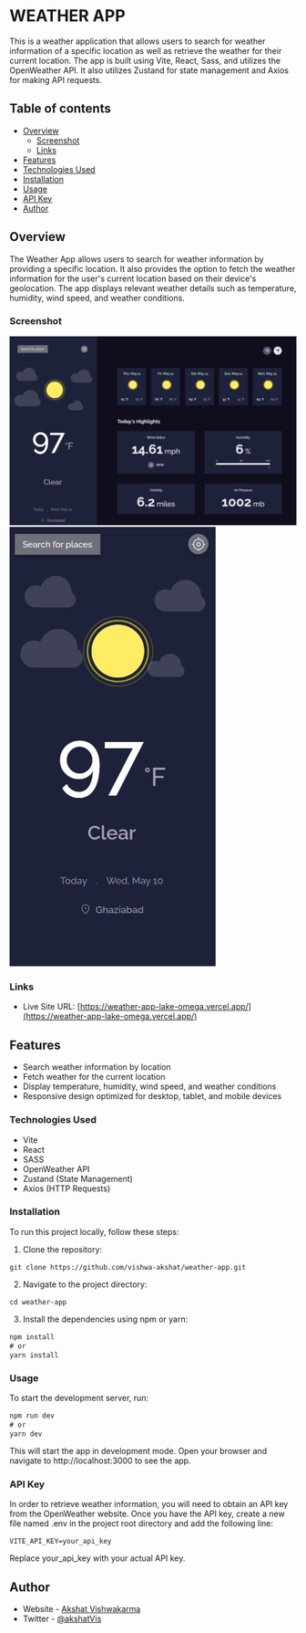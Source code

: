 # WEATHER APP

This is a weather application that allows users to search for weather information of a specific location as well as retrieve the weather for their current location. The app is built using Vite, React, Sass, and utilizes the OpenWeather API. It also utilizes Zustand for state management and Axios for making API requests.

## Table of contents

-   [Overview](#overview)
    -   [Screenshot](#screenshot)
    -   [Links](#links)
-   [Features](#features)
-   [Technologies Used](#technologies-used)
-   [Installation](#installation)
-   [Usage](#usage)
-   [API Key](#api-key)
-   [Author](#author)

## Overview

The Weather App allows users to search for weather information by providing a specific location. It also provides the option to fetch the weather information for the user's current location based on their device's geolocation. The app displays relevant weather details such as temperature, humidity, wind speed, and weather conditions.

### Screenshot

![Desktop View](./public/desktop-ss.png)
![Mobile View](./public/mobile-ss.png)

### Links

-   Live Site URL: [https://weather-app-lake-omega.vercel.app/](https://weather-app-lake-omega.vercel.app/)

## Features

-   Search weather information by location
-   Fetch weather for the current location
-   Display temperature, humidity, wind speed, and weather conditions
-   Responsive design optimized for desktop, tablet, and mobile devices

### Technologies Used

-   Vite
-   React
-   SASS
-   OpenWeather API
-   Zustand (State Management)
-   Axios (HTTP Requests)

### Installation

To run this project locally, follow these steps:

1. Clone the repository:

```
git clone https://github.com/vishwa-akshat/weather-app.git

```

2. Navigate to the project directory:

```
cd weather-app

```

3. Install the dependencies using npm or yarn:

```
npm install
# or
yarn install

```

### Usage

To start the development server, run:

```
npm run dev
# or
yarn dev
```

This will start the app in development mode. Open your browser and navigate to http://localhost:3000 to see the app.

### API Key

In order to retrieve weather information, you will need to obtain an API key from the OpenWeather website. Once you have the API key, create a new file named .env in the project root directory and add the following line:

```
VITE_API_KEY=your_api_key

```

Replace your_api_key with your actual API key.

## Author

-   Website - [Akshat Vishwakarma](https://akshat-dev.vercel.app/)
-   Twitter - [@akshatVis](https://twitter.com/akshatVis)
